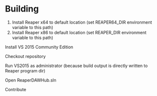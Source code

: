 # Building

1. Install Reaper x64 to default location (set REAPER64_DIR environment variable to this path)
1. Install Reaper x86 to default location (set REAPER_DIR environment variable to this path)

Install VS 2015 Community Edition

Checkout repository

Run VS2015 as administrator (because build output is directly written to Reaper program dir)

Open ReaperDAWHub.sln

Contribute
